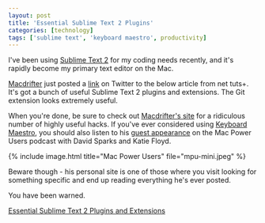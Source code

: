 ```yaml
---
layout: post
title: 'Essential Sublime Text 2 Plugins'
categories: [technology]
tags: ['sublime text', 'keyboard maestro', productivity]
---
```

I've been using [Sublime Text 2][2] for my coding needs recently, and it's rapidly become my primary text editor on the Mac.

   [2]: http://www.sublimetext.com/

[Macdrifter][3] just posted a [link][4] on Twitter to the below article from net tuts+. It's got a bunch of useful Sublime Text 2 plugins and extensions. The Git extension looks extremely useful.

   [3]: http://twitter.com/macdrifter
   [4]: http://twitter.com/macdrifter/status/173554673284939776

When you're done, be sure to check out [Macdrifter's site][5] for a ridiculous number of highly useful hacks. If you've ever considered using [Keyboard Maestro][6], you should also listen to his [guest appearance][7] on the Mac Power Users podcast with David Sparks and Katie Floyd.

   [5]: http://macdrifter.com
   [6]: http://www.keyboardmaestro.com/main/
   [7]: http://5by5.tv/mpu/64

{% include image.html title="Mac Power Users" file="mpu-mini.jpeg" %}

Beware though - his personal site is one of those where you visit looking for something specific and end up reading everything he's ever posted.

You have been warned.

[Essential Sublime Text 2 Plugins and Extensions][10]

   [10]: http://net.tutsplus.com/tutorials/tools-and-tips/essential-sublime-text-2-plugins-and-extensions/

